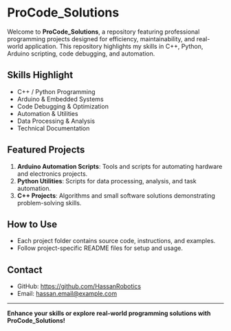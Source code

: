 # ProCode_Solutions

Welcome to **ProCode_Solutions**, a repository featuring professional programming projects designed for efficiency, maintainability, and real-world application. This repository highlights my skills in C++, Python, Arduino scripting, code debugging, and automation.

## Skills Highlight
- C++ / Python Programming
- Arduino & Embedded Systems
- Code Debugging & Optimization
- Automation & Utilities
- Data Processing & Analysis
- Technical Documentation

## Featured Projects
1. **Arduino Automation Scripts**: Tools and scripts for automating hardware and electronics projects.
2. **Python Utilities**: Scripts for data processing, analysis, and task automation.
3. **C++ Projects**: Algorithms and small software solutions demonstrating problem-solving skills.

## How to Use
- Each project folder contains source code, instructions, and examples.
- Follow project-specific README files for setup and usage.

## Contact
- GitHub: https://github.com/HassanRobotics
- Email: hassan.email@example.com

---

**Enhance your skills or explore real-world programming solutions with ProCode_Solutions!**
